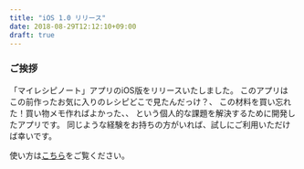 ```yaml
---
title: "iOS 1.0 リリース"
date: 2018-08-29T12:12:10+09:00
draft: true
---
```

### ご挨拶
「マイレシピノート」アプリのiOS版をリリースいたしました。
このアプリは
この前作ったお気に入りのレシピどこで見たんだっけ？、
この材料を買い忘れた！買い物メモ作ればよかった、、
という個人的な課題を解決するために開発したアプリです。
同じような経験をお持ちの方がいれば、試しにご利用いただけば幸いです。

使い方は[こちら](/index.html)をご覧ください。